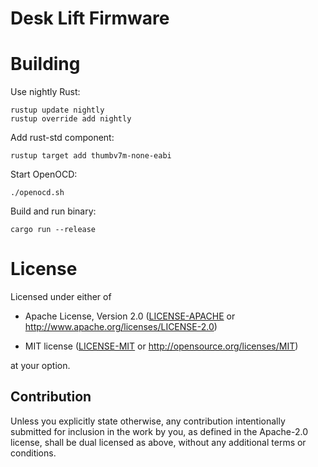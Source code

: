 # Desk Lift Firmware

# Building

Use nightly Rust:

    rustup update nightly
    rustup override add nightly

Add rust-std component:

    rustup target add thumbv7m-none-eabi

Start OpenOCD:

    ./openocd.sh

Build and run binary:

    cargo run --release

# License

Licensed under either of

- Apache License, Version 2.0 ([LICENSE-APACHE](LICENSE-APACHE) or
  http://www.apache.org/licenses/LICENSE-2.0)

- MIT license ([LICENSE-MIT](LICENSE-MIT) or http://opensource.org/licenses/MIT)

at your option.

## Contribution

Unless you explicitly state otherwise, any contribution intentionally submitted
for inclusion in the work by you, as defined in the Apache-2.0 license, shall be
dual licensed as above, without any additional terms or conditions.
